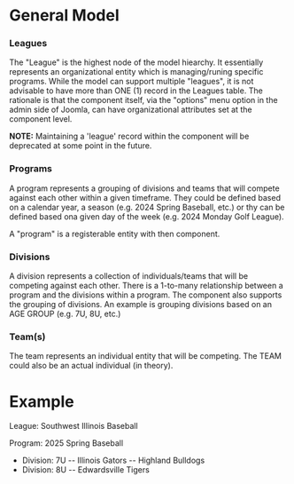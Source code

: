 # General Model 

### Leagues
The "League" is the highest node of the model hiearchy.  It essentially represents an organizational entity which is
managing/runing specific programs.  While the model can support multiple "leagues", it is not advisable to have more than ONE (1) record in the Leagues table.  The rationale is that the component itself, via the "options" menu option in the admin side of Joomla, can have organizational attributes set at the component level.

**NOTE:**  Maintaining a 'league' record within the component will be deprecated at some point in the future.

### Programs
A program represents a grouping of divisions and teams that will compete against each other within a given timeframe.  They could be defined based on a calendar year, a season (e.g. 2024 Spring Baseball, etc.) or thy can be defined based ona given day of the week (e.g. 2024 Monday Golf League).  

A "program" is a registerable entity with then component.  

### Divisions
A division represents a collection of individuals/teams that will be competing against each other.  There is a 1-to-many relationship between a program and the divisions within a program.  The component also supports the grouping of divisions.  An example is grouping divisions based on an AGE GROUP (e.g. 7U, 8U, etc.)

### Team(s)
The team represents an individual entity that will be competing.  The TEAM could also be an actual individual (in theory).


# Example

League:  Southwest Illinois Baseball

Program: 2025 Spring Baseball

- Division:   7U
-- Illinois Gators
-- Highland Bulldogs
- Division:   8U
-- Edwardsville Tigers


